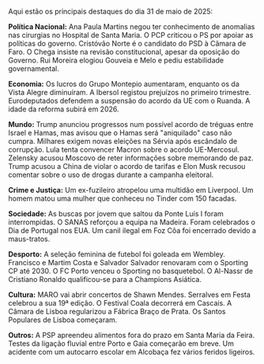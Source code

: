 Aqui estão os principais destaques do dia 31 de maio de 2025:

**Política Nacional:** Ana Paula Martins negou ter conhecimento de anomalias nas cirurgias no Hospital de Santa Maria. O PCP criticou o PS por apoiar as políticas do governo. Cristóvão Norte é o candidato do PSD à Câmara de Faro. O Chega insiste na revisão constitucional, apesar da oposição do Governo. Rui Moreira elogiou Gouveia e Melo e pediu estabilidade governamental.

**Economia:** Os lucros do Grupo Montepio aumentaram, enquanto os da Vista Alegre diminuíram. A Ibersol registou prejuízos no primeiro trimestre. Eurodeputados defendem a suspensão do acordo da UE com o Ruanda. A idade da reforma subirá em 2026.

**Mundo:** Trump anunciou progressos num possível acordo de tréguas entre Israel e Hamas, mas avisou que o Hamas será "aniquilado" caso não cumpra. Milhares exigem novas eleições na Sérvia após escândalo de corrupção. Lula tenta convencer Macron sobre o acordo UE-Mercosul. Zelensky acusou Moscovo de reter informações sobre memorando de paz. Trump acusou a China de violar o acordo de tarifas e Elon Musk recusou comentar sobre o uso de drogas durante a campanha eleitoral.

**Crime e Justiça:** Um ex-fuzileiro atropelou uma multidão em Liverpool. Um homem matou uma mulher que conheceu no Tinder com 150 facadas.

**Sociedade:** As buscas por jovem que saltou da Ponte Luís I foram interrompidas. O SANAS reforçou a equipa na Madeira. Foram celebrados o Dia de Portugal nos EUA. Um canil ilegal em Foz Côa foi encerrado devido a maus-tratos.

**Desporto:** A seleção feminina de futebol foi goleada em Wembley. Francisco e Martim Costa e Salvador Salvador renovaram com o Sporting CP até 2030. O FC Porto venceu o Sporting no basquetebol. O Al-Nassr de Cristiano Ronaldo qualificou-se para a Champions Asiática.

**Cultura:** MARO vai abrir concertos de Shawn Mendes. Serralves em Festa celebrou a sua 19ª edição. O Festival Coala decorrerá em Cascais. A Câmara de Lisboa regularizou a Fábrica Braço de Prata. Os Santos Populares de Lisboa começaram.

**Outros:** A PSP apreendeu alimentos fora do prazo em Santa Maria da Feira. Testes da ligação fluvial entre Porto e Gaia começarão em breve. Um acidente com um autocarro escolar em Alcobaça fez vários feridos ligeiros.